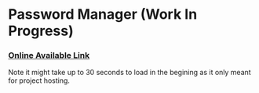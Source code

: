# Password Manager (Work In Progress)

### [Online Available Link](https://kpass-password-manager.herokuapp.com/) 
Note it might take up to 30 seconds to load in the begining as it only meant for project hosting.

